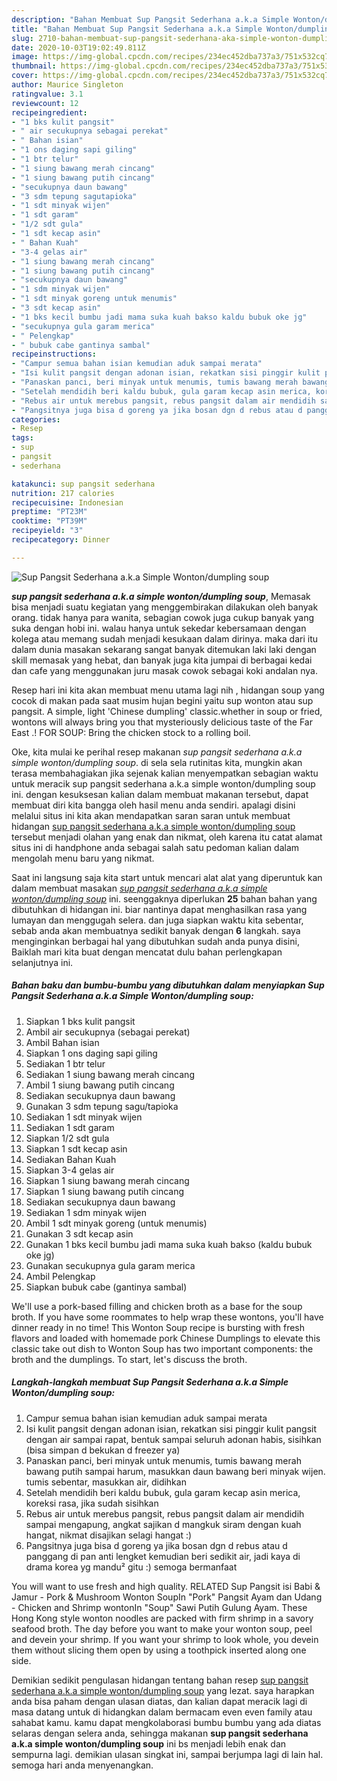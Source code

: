 ```yaml
---
description: "Bahan Membuat Sup Pangsit Sederhana a.k.a Simple Wonton/dumpling soup, Enak"
title: "Bahan Membuat Sup Pangsit Sederhana a.k.a Simple Wonton/dumpling soup, Enak"
slug: 2710-bahan-membuat-sup-pangsit-sederhana-aka-simple-wonton-dumpling-soup-enak
date: 2020-10-03T19:02:49.811Z
image: https://img-global.cpcdn.com/recipes/234ec452dba737a3/751x532cq70/sup-pangsit-sederhana-aka-simple-wontondumpling-soup-foto-resep-utama.jpg
thumbnail: https://img-global.cpcdn.com/recipes/234ec452dba737a3/751x532cq70/sup-pangsit-sederhana-aka-simple-wontondumpling-soup-foto-resep-utama.jpg
cover: https://img-global.cpcdn.com/recipes/234ec452dba737a3/751x532cq70/sup-pangsit-sederhana-aka-simple-wontondumpling-soup-foto-resep-utama.jpg
author: Maurice Singleton
ratingvalue: 3.1
reviewcount: 12
recipeingredient:
- "1 bks kulit pangsit"
- " air secukupnya sebagai perekat"
- " Bahan isian"
- "1 ons daging sapi giling"
- "1 btr telur"
- "1 siung bawang merah cincang"
- "1 siung bawang putih cincang"
- "secukupnya daun bawang"
- "3 sdm tepung sagutapioka"
- "1 sdt minyak wijen"
- "1 sdt garam"
- "1/2 sdt gula"
- "1 sdt kecap asin"
- " Bahan Kuah"
- "3-4 gelas air"
- "1 siung bawang merah cincang"
- "1 siung bawang putih cincang"
- "secukupnya daun bawang"
- "1 sdm minyak wijen"
- "1 sdt minyak goreng untuk menumis"
- "3 sdt kecap asin"
- "1 bks kecil bumbu jadi mama suka kuah bakso kaldu bubuk oke jg"
- "secukupnya gula garam merica"
- " Pelengkap"
- " bubuk cabe gantinya sambal"
recipeinstructions:
- "Campur semua bahan isian kemudian aduk sampai merata"
- "Isi kulit pangsit dengan adonan isian, rekatkan sisi pinggir kulit pangsit dengan air sampai rapat, bentuk sampai seluruh adonan habis, sisihkan (bisa simpan d bekukan d freezer ya)"
- "Panaskan panci, beri minyak untuk menumis, tumis bawang merah bawang putih sampai harum, masukkan daun bawang beri minyak wijen. tumis sebentar, masukkan air, didihkan"
- "Setelah mendidih beri kaldu bubuk, gula garam kecap asin merica, koreksi rasa, jika sudah sisihkan"
- "Rebus air untuk merebus pangsit, rebus pangsit dalam air mendidih sampai mengapung, angkat sajikan d mangkuk siram dengan kuah hangat, nikmat disajikan selagi hangat :)"
- "Pangsitnya juga bisa d goreng ya jika bosan dgn d rebus atau d panggang di pan anti lengket kemudian beri sedikit air, jadi kaya di drama korea yg mandu² gitu :) semoga bermanfaat"
categories:
- Resep
tags:
- sup
- pangsit
- sederhana

katakunci: sup pangsit sederhana 
nutrition: 217 calories
recipecuisine: Indonesian
preptime: "PT23M"
cooktime: "PT39M"
recipeyield: "3"
recipecategory: Dinner

---
```



![Sup Pangsit Sederhana a.k.a Simple Wonton/dumpling soup](https://img-global.cpcdn.com/recipes/234ec452dba737a3/751x532cq70/sup-pangsit-sederhana-aka-simple-wontondumpling-soup-foto-resep-utama.jpg)

<b><i>sup pangsit sederhana a.k.a simple wonton/dumpling soup</i></b>, Memasak bisa menjadi suatu kegiatan yang menggembirakan dilakukan oleh banyak orang. tidak hanya para wanita, sebagian cowok juga cukup banyak yang suka dengan hobi ini. walau hanya untuk sekedar kebersamaan dengan kolega atau memang sudah menjadi kesukaan dalam dirinya. maka dari itu dalam dunia masakan sekarang sangat banyak ditemukan laki laki dengan skill memasak yang hebat, dan banyak juga kita jumpai di berbagai kedai dan cafe yang menggunakan juru masak cowok sebagai koki andalan nya.

Resep hari ini kita akan membuat menu utama lagi nih , hidangan soup yang cocok di makan pada saat musim hujan begini yaitu sup wonton atau sup pangsit. A simple, light &#39;Chinese dumpling&#39; classic.whether in soup or fried, wontons will always bring you that mysteriously delicious taste of the Far East .! FOR SOUP: Bring the chicken stock to a rolling boil.

Oke, kita mulai ke perihal resep makanan <i>sup pangsit sederhana a.k.a simple wonton/dumpling soup</i>. di sela sela rutinitas kita, mungkin akan terasa membahagiakan jika sejenak kalian menyempatkan sebagian waktu untuk meracik sup pangsit sederhana a.k.a simple wonton/dumpling soup ini. dengan kesuksesan kalian dalam membuat makanan tersebut, dapat membuat diri kita bangga oleh hasil menu anda sendiri. apalagi disini melalui situs ini kita akan mendapatkan saran saran untuk membuat hidangan <u>sup pangsit sederhana a.k.a simple wonton/dumpling soup</u> tersebut menjadi olahan yang enak dan nikmat, oleh karena itu catat alamat situs ini di handphone anda sebagai salah satu pedoman kalian dalam mengolah menu baru yang nikmat.


Saat ini langsung saja kita start untuk mencari alat alat yang diperuntuk kan dalam membuat masakan <u><i>sup pangsit sederhana a.k.a simple wonton/dumpling soup</i></u> ini. seenggaknya diperlukan <b>25</b> bahan bahan yang dibutuhkan di hidangan ini. biar nantinya dapat menghasilkan rasa yang lumayan dan menggugah selera. dan juga siapkan waktu kita sebentar, sebab anda akan membuatnya sedikit banyak dengan <b>6</b> langkah. saya menginginkan berbagai hal yang dibutuhkan sudah anda punya disini, Baiklah mari kita buat dengan mencatat dulu bahan perlengkapan selanjutnya ini.

<!--inarticleads1-->

##### Bahan baku dan bumbu-bumbu yang dibutuhkan dalam menyiapkan Sup Pangsit Sederhana a.k.a Simple Wonton/dumpling soup:

1. Siapkan 1 bks kulit pangsit
1. Ambil  air secukupnya (sebagai perekat)
1. Ambil  Bahan isian
1. Siapkan 1 ons daging sapi giling
1. Sediakan 1 btr telur
1. Sediakan 1 siung bawang merah cincang
1. Ambil 1 siung bawang putih cincang
1. Sediakan secukupnya daun bawang
1. Gunakan 3 sdm tepung sagu/tapioka
1. Sediakan 1 sdt minyak wijen
1. Sediakan 1 sdt garam
1. Siapkan 1/2 sdt gula
1. Siapkan 1 sdt kecap asin
1. Sediakan  Bahan Kuah
1. Siapkan 3-4 gelas air
1. Siapkan 1 siung bawang merah cincang
1. Siapkan 1 siung bawang putih cincang
1. Sediakan secukupnya daun bawang
1. Sediakan 1 sdm minyak wijen
1. Ambil 1 sdt minyak goreng (untuk menumis)
1. Gunakan 3 sdt kecap asin
1. Gunakan 1 bks kecil bumbu jadi mama suka kuah bakso (kaldu bubuk oke jg)
1. Gunakan secukupnya gula garam merica
1. Ambil  Pelengkap
1. Siapkan  bubuk cabe (gantinya sambal)


We&#39;ll use a pork-based filling and chicken broth as a base for the soup broth. If you have some roommates to help wrap these wontons, you&#39;ll have dinner ready in no time! This Wonton Soup recipe is bursting with fresh flavors and loaded with homemade pork Chinese Dumplings to elevate this classic take out dish to Wonton Soup has two important components: the broth and the dumplings. To start, let&#39;s discuss the broth. 

<!--inarticleads2-->

##### Langkah-langkah membuat Sup Pangsit Sederhana a.k.a Simple Wonton/dumpling soup:

1. Campur semua bahan isian kemudian aduk sampai merata
1. Isi kulit pangsit dengan adonan isian, rekatkan sisi pinggir kulit pangsit dengan air sampai rapat, bentuk sampai seluruh adonan habis, sisihkan (bisa simpan d bekukan d freezer ya)
1. Panaskan panci, beri minyak untuk menumis, tumis bawang merah bawang putih sampai harum, masukkan daun bawang beri minyak wijen. tumis sebentar, masukkan air, didihkan
1. Setelah mendidih beri kaldu bubuk, gula garam kecap asin merica, koreksi rasa, jika sudah sisihkan
1. Rebus air untuk merebus pangsit, rebus pangsit dalam air mendidih sampai mengapung, angkat sajikan d mangkuk siram dengan kuah hangat, nikmat disajikan selagi hangat :)
1. Pangsitnya juga bisa d goreng ya jika bosan dgn d rebus atau d panggang di pan anti lengket kemudian beri sedikit air, jadi kaya di drama korea yg mandu² gitu :) semoga bermanfaat


You will want to use fresh and high quality. RELATED Sup Pangsit isi Babi &amp; Jamur - Pork &amp; Mushroom Wonton SoupIn &#34;Pork&#34; Pangsit Ayam dan Udang - Chicken and Shrimp wontonIn &#34;Soup&#34; Sawi Putih Gulung Ayam. These Hong Kong style wonton noodles are packed with firm shrimp in a savory seafood broth. The day before you want to make your wonton soup, peel and devein your shrimp. If you want your shrimp to look whole, you devein them without slicing them open by using a toothpick inserted along one side. 

Demikian sedikit pengulasan hidangan tentang bahan resep <u>sup pangsit sederhana a.k.a simple wonton/dumpling soup</u> yang lezat. saya harapkan anda bisa paham dengan ulasan diatas, dan kalian dapat meracik lagi di masa datang untuk di hidangkan dalam bermacam even even family atau sahabat kamu. kamu dapat mengkolaborasi bumbu bumbu yang ada diatas selaras dengan selera anda, sehingga makanan <b>sup pangsit sederhana a.k.a simple wonton/dumpling soup</b> ini bs menjadi lebih enak dan sempurna lagi. demikian ulasan singkat ini, sampai berjumpa lagi di lain hal. semoga hari anda menyenangkan.
